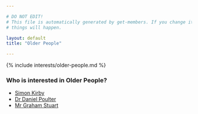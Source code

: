 ```yaml
---

# DO NOT EDIT!
# This file is automatically generated by get-members. If you change it, bad
# things will happen.

layout: default
title: "Older People"

---
```


{% include interests/older-people.md %}

### Who is interested in Older People?


* [Simon Kirby](members/simon-kirby.html)
* [Dr Daniel Poulter](members/dr-daniel-poulter.html)
* [Mr Graham Stuart](members/mr-graham-stuart.html)
